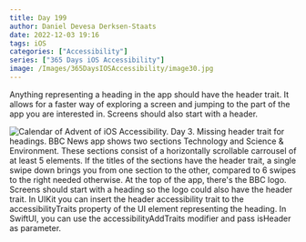 ```yaml
---
title: Day 199
author: Daniel Devesa Derksen-Staats
date: 2022-12-03 19:16
tags: iOS
categories: ["Accessibility"]
series: ["365 Days iOS Accessibility"]
image: /Images/365DaysIOSAccessibility/image30.jpg
---
```


Anything representing a heading in the app should have the header trait. It allows for a faster way of exploring a screen and jumping to the part of the app you are interested in. Screens should also start with a header.

![Calendar of Advent of iOS Accessibility. Day 3. Missing header trait for headings. BBC News app shows two sections Technology and Science & Environment. These sections consist of a horizontally scrollable carrousel of at least 5 elements. If the titles of the sections have the header trait, a single swipe down brings you from one section to the other, compared to 6 swipes to the right needed otherwise. At the top of the app, there's the BBC logo. Screens should start with a heading so the logo could also have the header trait. In UIKit you can insert the header accessibility trait to the accessibilityTraits property of the UI element representing the heading. In SwiftUI, you can use the accessibilityAddTraits modifier and pass isHeader as parameter.](/Images/365DaysIOSAccessibility/image30.jpg)

